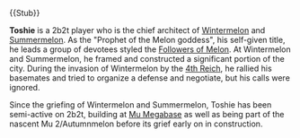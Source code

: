 {{Stub}}

**Toshie** is a 2b2t player who is the chief architect of [Wintermelon](https://2b2t.miraheze.org/wiki/Wintermelon) and [Summermelon](https://2b2t.miraheze.org/wiki/Summermelon). As the "Prophet of the Melon goddess", his self-given title, he leads a group of devotees styled the [Followers of Melon](https://2b2t.miraheze.org/wiki/Followers_of_Melon). At Wintermelon and Summermelon, he framed and constructed a significant portion of the city. During the invasion of Wintermelon by the [4th Reich](https://2b2t.miraheze.org/wiki/The_4th_Reich), he rallied his basemates and tried to organize a defense and negotiate, but his calls were ignored.

Since the griefing of Wintermelon and Summermelon, Toshie has been semi-active on 2b2t, building at [Mu Megabase](https://2b2t.miraheze.org/wiki/Mu) as well as being part of the nascent Mu 2/Autumnmelon before its grief early on in construction.

<br />